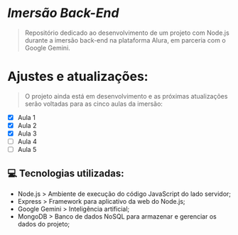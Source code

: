 # *Imersão Back-End*

> Repositório dedicado ao desenvolvimento de um projeto com Node.js durante a imersão back-end na plataforma Alura, em parceria com o Google Gemini.

# Ajustes e atualizações:

> O projeto ainda está em desenvolvimento e as próximas atualizações serão voltadas para as cinco aulas da imersão:

- [x] Aula 1
- [X] Aula 2
- [x] Aula 3
- [ ] Aula 4
- [ ] Aula 5

## 💻 Tecnologias utilizadas:


- Node.js > Ambiente de execução do código JavaScript do lado servidor;
- Express > Framework para aplicativo da web do Node.js;
- Google Gemini > Inteligência artificial;
- MongoDB > Banco de dados NoSQL para armazenar e gerenciar os dados do projeto;

